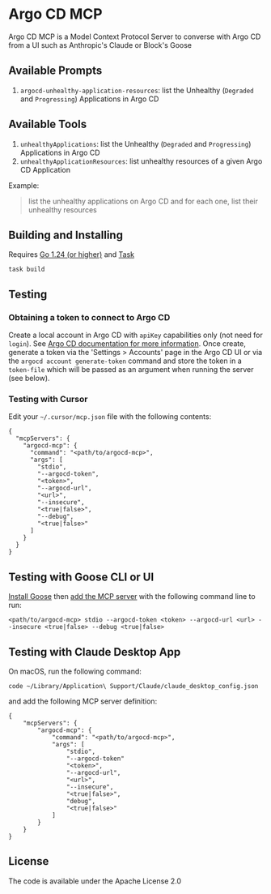 # Argo CD MCP

Argo CD MCP is a Model Context Protocol Server to converse with Argo CD from a UI such as Anthropic's Claude or Block's Goose

## Available Prompts

1. `argocd-unhealthy-application-resources`: list the Unhealthy (`Degraded` and `Progressing`) Applications in Argo CD

## Available Tools

1. `unhealthyApplications`: list the Unhealthy (`Degraded` and `Progressing`) Applications in Argo CD
2. `unhealthyApplicationResources`: list unhealthy resources of a given Argo CD Application

Example:

> list the unhealthy applications on Argo CD and for each one, list their unhealthy resources


## Building and Installing

Requires [Go 1.24 (or higher)](https://go.dev/doc/install) and [Task](https://taskfile.dev/)

```
task build
```

## Testing

### Obtaining a token to connect to Argo CD

Create a local account in Argo CD with `apiKey` capabilities only (not need for `login`). See [Argo CD documentation for more information](https://argo-cd.readthedocs.io/en/stable/operator-manual/user-management/). 
Once create, generate a token via the 'Settings > Accounts' page in the Argo CD UI or via the `argocd account generate-token` command and store the token in a `token-file` which will be passed as an argument when running the server (see below).

### Testing with Cursor

Edit your `~/.cursor/mcp.json` file with the following contents:

```
{
  "mcpServers": {
    "argocd-mcp": {
      "command": "<path/to/argocd-mcp>",
      "args": [
        "stdio",
        "--argocd-token",
        "<token>",
        "--argocd-url",
        "<url>",
        "--insecure",
        "<true|false>",
        "--debug",
        "<true|false>"
      ]
    }
  }
}
```

## Testing with Goose CLI or UI

[Install Goose](https://block.github.io/goose/docs/getting-started/installation) then [add the MCP server](https://block.github.io/goose/docs/getting-started/using-extensions#mcp-servers) with the following command line to run:

```
<path/to/argocd-mcp> stdio --argocd-token <token> --argocd-url <url> --insecure <true|false> --debug <true|false>
```

## Testing with Claude Desktop App

On macOS, run the following command:

```
code ~/Library/Application\ Support/Claude/claude_desktop_config.json
```

and add the following MCP server definition:
```
{
    "mcpServers": {
        "argocd-mcp": {
            "command": "<path/to/argocd-mcp>",
            "args": [
                "stdio",
                "--argocd-token"
                "<token>",
                "--argocd-url",
                "<url>",
                "--insecure",
                "<true|false>",
                "debug",
                "<true|false>"
            ]
        }
    }
}
```

## License

The code is available under the Apache License 2.0
